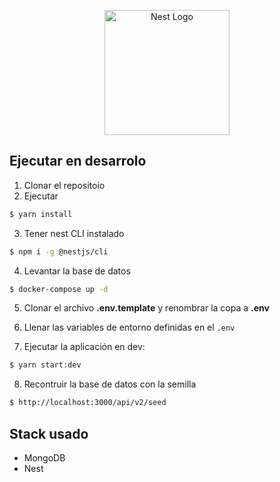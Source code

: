 <p align="center">
  <a href="http://nestjs.com/" target="blank"><img src="https://nestjs.com/img/logo-small.svg" width="200" alt="Nest Logo" /></a>
</p>



## Ejecutar en desarrolo

1. Clonar el repositoio
2. Ejecutar
```bash
$ yarn install
```

3. Tener nest CLI instalado
```bash
$ npm i -g @nestjs/cli
```

4. Levantar la base de datos
```bash
$ docker-compose up -d
```

5. Clonar el archivo __.env.template__ y renombrar la copa a __.env__

6. Llenar las variables de entorno definidas en el ```.env```

7. Ejecutar la aplicación en dev:
```bash
$ yarn start:dev
```

8. Recontruir la base de datos con la semilla
```bash
$ http://localhost:3000/api/v2/seed

```

## Stack usado
* MongoDB
* Nest